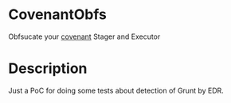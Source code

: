 # CovenantObfs
Obfsucate your [covenant](https://github.com/cobbr/Covenant) Stager and Executor

# Description
Just a PoC for doing some tests about detection of Grunt by EDR.